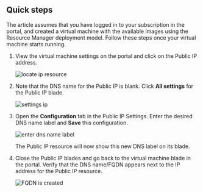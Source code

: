 <!-- Ibiza portal: tested -->

## Quick steps 

The article assumes that you have logged in to your subscription in the portal, and created a virtual machine with the available images using the Resource Manager deployment model. Follow these steps once your virtual machine starts running.

1.  View the virtual machine settings on the portal and click on the Public IP address.

    ![locate ip resource](./media/virtual-machines-common-portal-create-fqdn/locatePublicIP.PNG)

2.  Note that the DNS name for the Public IP is blank. Click **All settings** for the Public IP blade.

    ![settings ip](./media/virtual-machines-common-portal-create-fqdn/settingsIP.PNG)

3.  Open the **Configuration** tab in the Public IP Settings. Enter the desired DNS name label and **Save** this configuration.

    ![enter dns name label](./media/virtual-machines-common-portal-create-fqdn/dnsNameLabel.PNG)

    The Public IP resource will now show this new DNS label on its blade.

4.  Close the Public IP blades and go back to the virtual machine blade in the portal. Verify that the DNS name/FQDN appears next to the IP address for the Public IP resource.

    ![FQDN is created](./media/virtual-machines-common-portal-create-fqdn/fqdnCreated.PNG)
